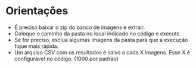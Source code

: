 # Orientações
- É preciso baixar o zip do banco de imagens e extrair.
- Coloque o caminho da pasta no local indicado no código e execute.
- Se for preciso, exclua algumas imagens da pasta para que a execução fique mais rápida.
- Um arquivo CSV com os resultados é salvo a cada X imagens. Esse X é configurável no código. (1000 por padrão)
